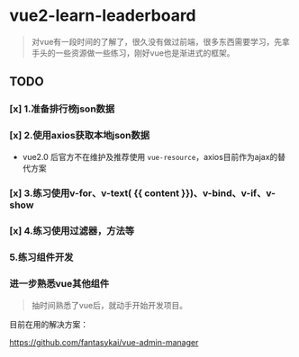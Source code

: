 # vue2-learn-leaderboard

> 对vue有一段时间的了解了，很久没有做过前端，很多东西需要学习，先拿手头的一些资源做一些练习，刚好vue也是渐进式的框架。

## TODO

### [x] 1.准备排行榜json数据

### [x] 2.使用axios获取本地json数据

- vue2.0 后官方不在维护及推荐使用 `vue-resource`，axios目前作为ajax的替代方案

### [x] 3.练习使用v-for、v-text( {{ content }})、v-bind、v-if、v-show

### [x] 4.练习使用过滤器，方法等

### 5.练习组件开发

### 进一步熟悉vue其他组件

> 抽时间熟悉了vue后，就动手开始开发项目。

目前在用的解决方案：

 https://github.com/fantasykai/vue-admin-manager

